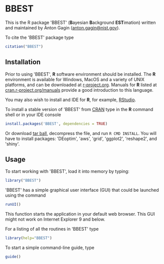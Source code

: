 # BBEST

This is the R package 'BBEST' (**B**ayesian **B**ackground **EST**imation) written and maintained by Anton Gagin (anton.gagin@nist.gov).

To cite the 'BBEST' package type 

```r
citation("BBEST")
```

## Installation

Prior to using 'BBEST', **R** software environment should be installed. The **R** environment is available for Windows, MacOS and a variety of UNIX platforms, and can be downloaded at [r-project.org](http://www.r-project.org/). Manuals for **R** listed at [cran.r-project.org/manuals](http://cran.r-project.org/manuals.html) provide a good introduction to this language.

You may also wish to install and IDE for **R**, for example, [RStudio](http://www.rstudio.com/). 

To install a stable version of 'BBEST' from [CRAN](http://cran.r-project.org/package=BBEST) type in the **R** command shell or in your IDE console 

```r
install.packages('BBEST', dependencies = TRUE)
```

Or download [tar ball](http://cran.r-project.org/src/contrib/BBEST_0.1-0.tar.gz), decompress the file, and run `R CMD INSTALL`. You will have to install packages: 'DEoptim', 'aws', 'grid', 'ggplot2', 'reshape2', and 'shiny'.

## Usage

To start working with 'BBEST', load it into memory by typing:

```r
library("BBEST")
```


'BBEST' has a simple graphical user interface (GUI) that could be launched using the command

```r
runUI()
```

This function starts the application in your default web browser. This GUI might not work on Internet Explorer 9 and below.

For a listing of all the routines in 'BBEST' type

```r
library(help="BBEST")
```

To start a simple command-line guide, type

```r
guide()
```


